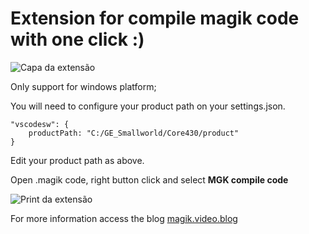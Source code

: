 # Extension for compile magik code with one click :)

![Capa da extensão](https://magikvideo.files.wordpress.com/2019/07/ext2.png)

Only support for windows platform;

You will need to configure your product path on your settings.json.

```
"vscodesw": {
    productPath: "C:/GE_Smallworld/Core430/product"
}
```

Edit your product path as above.

Open .magik code, right button click and select __MGK compile code__

![Print da extensão](https://magikvideo.files.wordpress.com/2019/07/ext1.png?w=640)

For more information access the blog [magik.video.blog](https://magik.video.blog)